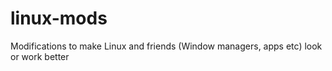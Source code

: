 # linux-mods
Modifications to make Linux and friends (Window managers, apps etc) look or work better
